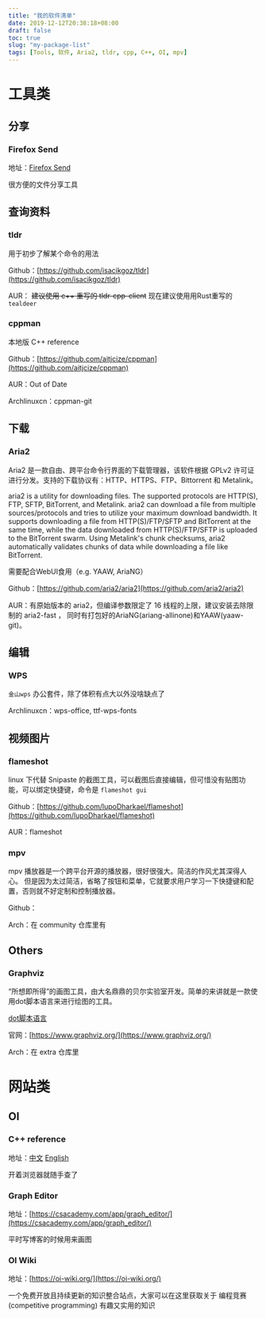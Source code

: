 ```yaml
---
title: "我的软件清单"
date: 2019-12-12T20:38:18+08:00
draft: false
toc: true
slug: "my-package-list"
tags: [Tools, 软件, Aria2, tldr, cpp, C++, OI, mpv]
---
```


# 工具类
## 分享
### Firefox Send

地址：[Firefox Send](https://send.firefox.com/)

很方便的文件分享工具

## 查询资料
### tldr

用于初步了解某个命令的用法

Github：[https://github.com/isacikgoz/tldr](https://github.com/isacikgoz/tldr)

AUR： ~~建议使用 c++ 重写的 tldr-cpp-client~~ 现在建议使用用Rust重写的 `tealdeer`

### cppman

本地版 C++ reference

Github：[https://github.com/aitjcize/cppman](https://github.com/aitjcize/cppman)

AUR：Out of Date

Archlinuxcn：cppman-git

## 下载
### Aria2

Aria2 是一款自由、跨平台命令行界面的下载管理器，该软件根据 GPLv2 许可证进行分发。支持的下载协议有：HTTP、HTTPS、FTP、Bittorrent 和 Metalink。 

aria2 is a utility for downloading files. The supported protocols are HTTP(S), FTP, SFTP, BitTorrent, and Metalink. aria2 can download a file from multiple sources/protocols and tries to utilize your maximum download bandwidth. It supports downloading a file from HTTP(S)/FTP/SFTP and BitTorrent at the same time, while the data downloaded from HTTP(S)/FTP/SFTP is uploaded to the BitTorrent swarm. Using Metalink's chunk checksums, aria2 automatically validates chunks of data while downloading a file like BitTorrent.

需要配合WebUI食用（e.g. YAAW, AriaNG）

Github：[https://github.com/aria2/aria2](https://github.com/aria2/aria2)

AUR：有原始版本的 aria2，但编译参数限定了 16 线程的上限，建议安装去除限制的 aria2-fast ， 同时有打包好的AriaNG(ariang-allinone)和YAAW(yaaw-git)。

## 编辑

### WPS

`金山wps` 办公套件，除了体积有点大以外没啥缺点了

Archlinuxcn：wps-office, ttf-wps-fonts

## 视频图片
### flameshot

linux 下代替 Snipaste 的截图工具，可以截图后直接编辑，但可惜没有贴图功能，可以绑定快捷键，命令是 `flameshot gui`

Github：[https://github.com/lupoDharkael/flameshot](https://github.com/lupoDharkael/flameshot)

AUR：flameshot

### mpv

mpv 播放器是一个跨平台开源的播放器，很好很强大。简洁的作风尤其深得人心。 但是因为太过简洁，省略了按钮和菜单，它就要求用户学习一下快捷键和配置，否则就不好定制和控制播放器。

Github：

Arch：在 community 仓库里有

## Others
### Graphviz

“所想即所得”的画图工具，由大名鼎鼎的贝尔实验室开发。简单的来讲就是一款使用dot脚本语言来进行绘图的工具。

[dot脚本语言](https://zh.wikipedia.org/wiki/DOT%E8%AF%AD%E8%A8%80)

官网：[https://www.graphviz.org/](https://www.graphviz.org/)

Arch：在 extra 仓库里

# 网站类
## OI
### C++ reference

地址：[中文](https://zh.cppreference.com/)	 [English](https://en.cppreference.com/)

开着浏览器就随手查了

### Graph Editor

地址：[https://csacademy.com/app/graph_editor/](https://csacademy.com/app/graph_editor/)

平时写博客的时候用来画图

### OI Wiki

地址：[https://oi-wiki.org/](https://oi-wiki.org/)

一个免费开放且持续更新的知识整合站点，大家可以在这里获取关于 编程竞赛 (competitive programming) 有趣又实用的知识


